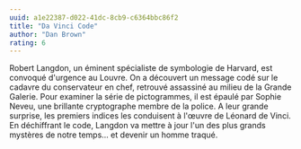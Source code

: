 ```yaml
---
uuid: a1e22387-d022-41dc-8cb9-c6364bbc86f2
title: "Da Vinci Code"
author: "Dan Brown"
rating: 6
---
```


Robert Langdon, un éminent spécialiste de symbologie de Harvard, est convoqué d'urgence au Louvre. On a découvert un message codé sur le cadavre du conservateur en chef, retrouvé assassiné au milieu de la Grande Galerie. Pour examiner la série de pictogrammes, il est épaulé par Sophie Neveu, une brillante cryptographe membre de la police. A leur grande surprise, les premiers indices les conduisent à l'œuvre de Léonard de Vinci. En déchiffrant le code, Langdon va mettre à jour l'un des plus grands mystères de notre temps… et devenir un homme traqué.